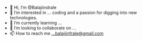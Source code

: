 - 👋 Hi, I’m @Balajiindrale
- 👀 I’m interested in ... coding and a passion for digging into new technologies.
- 🌱 I’m currently learning ...
- 💞️ I’m looking to collaborate on ...
- 📫 How to reach me ...balajiinfrale@gmail.com

<!---
Balajiindrale/Balajiindrale is a ✨ special ✨ repository because its `README.md` (this file) appears on your GitHub profile.
You can click the Preview link to take a look at your changes.
--->
